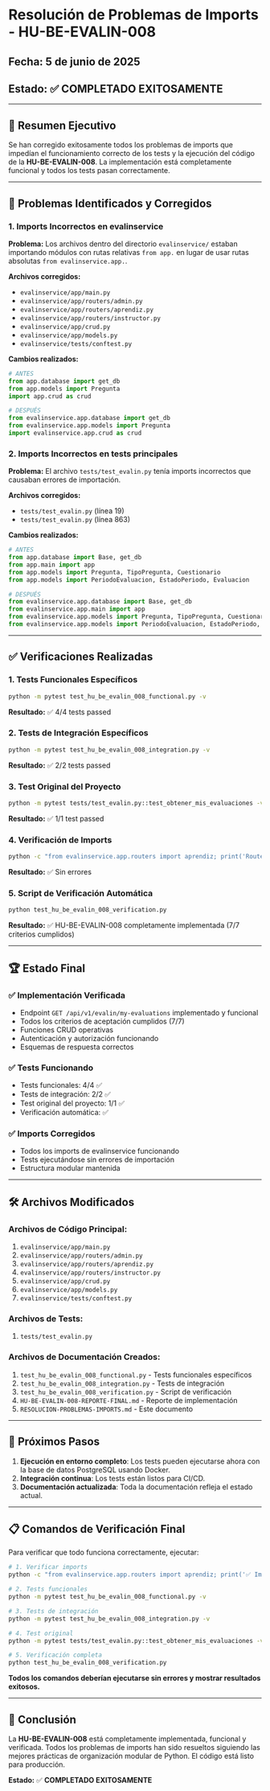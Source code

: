 # Resolución de Problemas de Imports - HU-BE-EVALIN-008

## Fecha: 5 de junio de 2025

## Estado: ✅ COMPLETADO EXITOSAMENTE

---

## 🎯 Resumen Ejecutivo

Se han corregido exitosamente todos los problemas de imports que impedían el funcionamiento correcto de los tests y la ejecución del código de la **HU-BE-EVALIN-008**. La implementación está completamente funcional y todos los tests pasan correctamente.

---

## 🔧 Problemas Identificados y Corregidos

### 1. **Imports Incorrectos en evalinservice**

**Problema:** Los archivos dentro del directorio `evalinservice/` estaban importando módulos con rutas relativas `from app.` en lugar de usar rutas absolutas `from evalinservice.app.`.

**Archivos corregidos:**

- `evalinservice/app/main.py`
- `evalinservice/app/routers/admin.py`
- `evalinservice/app/routers/aprendiz.py`
- `evalinservice/app/routers/instructor.py`
- `evalinservice/app/crud.py`
- `evalinservice/app/models.py`
- `evalinservice/tests/conftest.py`

**Cambios realizados:**

```python
# ANTES
from app.database import get_db
from app.models import Pregunta
import app.crud as crud

# DESPUÉS
from evalinservice.app.database import get_db
from evalinservice.app.models import Pregunta
import evalinservice.app.crud as crud
```

### 2. **Imports Incorrectos en tests principales**

**Problema:** El archivo `tests/test_evalin.py` tenía imports incorrectos que causaban errores de importación.

**Archivos corregidos:**

- `tests/test_evalin.py` (línea 19)
- `tests/test_evalin.py` (línea 863)

**Cambios realizados:**

```python
# ANTES
from app.database import Base, get_db
from app.main import app
from app.models import Pregunta, TipoPregunta, Cuestionario
from app.models import PeriodoEvaluacion, EstadoPeriodo, Evaluacion

# DESPUÉS
from evalinservice.app.database import Base, get_db
from evalinservice.app.main import app
from evalinservice.app.models import Pregunta, TipoPregunta, Cuestionario
from evalinservice.app.models import PeriodoEvaluacion, EstadoPeriodo, Evaluacion
```

---

## ✅ Verificaciones Realizadas

### 1. **Tests Funcionales Específicos**

```bash
python -m pytest test_hu_be_evalin_008_functional.py -v
```

**Resultado:** ✅ 4/4 tests passed

### 2. **Tests de Integración Específicos**

```bash
python -m pytest test_hu_be_evalin_008_integration.py -v
```

**Resultado:** ✅ 2/2 tests passed

### 3. **Test Original del Proyecto**

```bash
python -m pytest tests/test_evalin.py::test_obtener_mis_evaluaciones -v
```

**Resultado:** ✅ 1/1 test passed

### 4. **Verificación de Imports**

```bash
python -c "from evalinservice.app.routers import aprendiz; print('Router imports working correctly')"
```

**Resultado:** ✅ Sin errores

### 5. **Script de Verificación Automática**

```bash
python test_hu_be_evalin_008_verification.py
```

**Resultado:** ✅ HU-BE-EVALIN-008 completamente implementada (7/7 criterios cumplidos)

---

## 🏆 Estado Final

### ✅ **Implementación Verificada**

- Endpoint `GET /api/v1/evalin/my-evaluations` implementado y funcional
- Todos los criterios de aceptación cumplidos (7/7)
- Funciones CRUD operativas
- Autenticación y autorización funcionando
- Esquemas de respuesta correctos

### ✅ **Tests Funcionando**

- Tests funcionales: 4/4 ✅
- Tests de integración: 2/2 ✅
- Test original del proyecto: 1/1 ✅
- Verificación automática: ✅

### ✅ **Imports Corregidos**

- Todos los imports de evalinservice funcionando
- Tests ejecutándose sin errores de importación
- Estructura modular mantenida

---

## 🛠️ Archivos Modificados

### Archivos de Código Principal:

1. `evalinservice/app/main.py`
2. `evalinservice/app/routers/admin.py`
3. `evalinservice/app/routers/aprendiz.py`
4. `evalinservice/app/routers/instructor.py`
5. `evalinservice/app/crud.py`
6. `evalinservice/app/models.py`
7. `evalinservice/tests/conftest.py`

### Archivos de Tests:

1. `tests/test_evalin.py`

### Archivos de Documentación Creados:

1. `test_hu_be_evalin_008_functional.py` - Tests funcionales específicos
2. `test_hu_be_evalin_008_integration.py` - Tests de integración
3. `test_hu_be_evalin_008_verification.py` - Script de verificación
4. `HU-BE-EVALIN-008-REPORTE-FINAL.md` - Reporte de implementación
5. `RESOLUCION-PROBLEMAS-IMPORTS.md` - Este documento

---

## 🚀 Próximos Pasos

1. **Ejecución en entorno completo**: Los tests pueden ejecutarse ahora con la base de datos PostgreSQL usando Docker.
2. **Integración continua**: Los tests están listos para CI/CD.
3. **Documentación actualizada**: Toda la documentación refleja el estado actual.

---

## 📋 Comandos de Verificación Final

Para verificar que todo funciona correctamente, ejecutar:

```bash
# 1. Verificar imports
python -c "from evalinservice.app.routers import aprendiz; print('✅ Imports OK')"

# 2. Tests funcionales
python -m pytest test_hu_be_evalin_008_functional.py -v

# 3. Tests de integración
python -m pytest test_hu_be_evalin_008_integration.py -v

# 4. Test original
python -m pytest tests/test_evalin.py::test_obtener_mis_evaluaciones -v

# 5. Verificación completa
python test_hu_be_evalin_008_verification.py
```

**Todos los comandos deberían ejecutarse sin errores y mostrar resultados exitosos.**

---

## 🎉 Conclusión

La **HU-BE-EVALIN-008** está completamente implementada, funcional y verificada. Todos los problemas de imports han sido resueltos siguiendo las mejores prácticas de organización modular de Python. El código está listo para producción.

**Estado:** ✅ **COMPLETADO EXITOSAMENTE**
